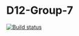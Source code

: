 # D12-Group-7

[![Build status](https://travis-ci.org/VictoriaCalbet/D12-Group-7.svg?branch=master)](https://travis-ci.org/VictoriaCalbet/D12-Group-7)